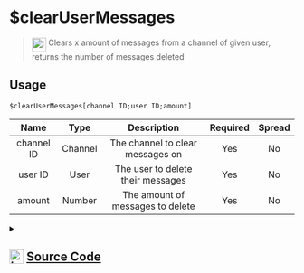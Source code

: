 # $clearUserMessages
> <img align="top" src="https://upload.wikimedia.org/wikipedia/commons/thumb/e/e4/Infobox_info_icon.svg/160px-Infobox_info_icon.svg.png?20150409153300" alt="image" width="25" height="auto"> Clears x amount of messages from a channel of given user, returns the number of messages deleted
## Usage
```
$clearUserMessages[channel ID;user ID;amount]
```
| Name | Type | Description | Required | Spread
| :---: | :---: | :---: | :---: | :---: |
channel ID | Channel | The channel to clear messages on | Yes | No
user ID | User | The user to delete their messages | Yes | No
amount | Number | The amount of messages to delete | Yes | No
<details>
<summary>
    
## <img align="top" src="https://cdn4.iconfinder.com/data/icons/iconsimple-logotypes/512/github-512.png" alt="image" width="25" height="auto">  [Source Code](https://github.com/tryforge/ForgeScript-V2/blob/main/src/native/clearUserMessages.ts)
    
</summary>
    
```ts
import { BaseChannel, TextChannel } from "discord.js"
import { ArgType, NativeFunction, Return } from "../structures"
import splitNumber from "../functions/splitNumber"
import noop from "../functions/noop"

export default new NativeFunction({
    name: "$clearUserMessages",
    version: "1.0.0",
    description: "Clears x amount of messages from a channel of given user, returns the number of messages deleted",
    unwrap: true,
    brackets: true,
    args: [
        {
            name: "channel ID",
            description: "The channel to clear messages on",
            required: true,
            rest: false,
            type: ArgType.Channel,
            check: (x: BaseChannel) => "messages" in x,
        },
        {
            name: "user ID",
            description: "The user to delete their messages",
            required: true,
            rest: false,
            type: ArgType.User,
        },
        {
            name: "amount",
            description: "The amount of messages to delete",
            rest: false,
            required: true,
            type: ArgType.Number,
        },
    ],
    async execute(_, [channel, user, amount]) {
        let count = 0

        for (const n of splitNumber(amount, 100)) {
            const messages = await (channel as TextChannel).messages.fetch({ limit: n }).catch(noop)
            if (!messages) break

            const col = await (channel as TextChannel)
                .bulkDelete(
                    messages.filter((x) => x.author.id === user.id),
                    true
                )
                .catch(noop)

            if (!col) break

            count += col.size
        }

        return Return.success(count)
    },
})

```
    
</details>